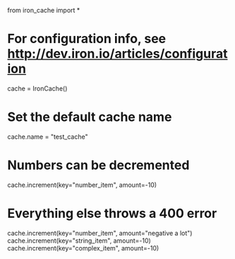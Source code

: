 from iron_cache import *

# For configuration info, see http://dev.iron.io/articles/configuration
cache = IronCache()

# Set the default cache name
cache.name = "test_cache"

# Numbers can be decremented
cache.increment(key="number_item", amount=-10)

# Everything else throws a 400 error
cache.increment(key="number_item", amount="negative a lot")
cache.increment(key="string_item", amount=-10)
cache.increment(key="complex_item", amount=-10)
